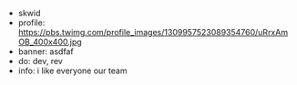 - skwid
- profile: https://pbs.twimg.com/profile_images/1309957523089354760/uRrxAmOB_400x400.jpg
- banner: asdfaf
- do: dev, rev
- info: i like everyone our team
